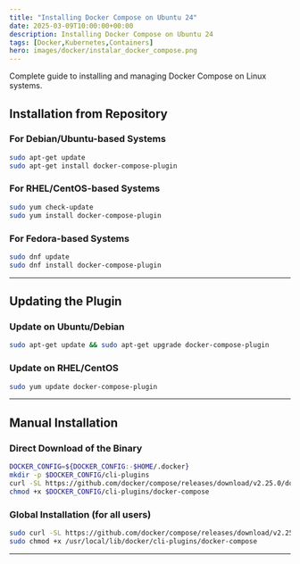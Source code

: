 ```yaml
---
title: "Installing Docker Compose on Ubuntu 24"
date: 2025-03-09T10:00:00+00:00
description: Installing Docker Compose on Ubuntu 24
tags: [Docker,Kubernetes,Containers]
hero: images/docker/instalar_docker_compose.png
---
```


Complete guide to installing and managing Docker Compose on Linux systems.

## Installation from Repository

### For Debian/Ubuntu-based Systems

```bash
sudo apt-get update
sudo apt-get install docker-compose-plugin
```

### For RHEL/CentOS-based Systems

```bash
sudo yum check-update
sudo yum install docker-compose-plugin
```

### For Fedora-based Systems

```bash
sudo dnf update
sudo dnf install docker-compose-plugin
```

---

## Updating the Plugin

### Update on Ubuntu/Debian

```bash
sudo apt-get update && sudo apt-get upgrade docker-compose-plugin
```

### Update on RHEL/CentOS

```bash
sudo yum update docker-compose-plugin
```

---

## Manual Installation

### Direct Download of the Binary

```bash
DOCKER_CONFIG=${DOCKER_CONFIG:-$HOME/.docker}
mkdir -p $DOCKER_CONFIG/cli-plugins
curl -SL https://github.com/docker/compose/releases/download/v2.25.0/docker-compose-linux-$(uname -m) -o $DOCKER_CONFIG/cli-plugins/docker-compose
chmod +x $DOCKER_CONFIG/cli-plugins/docker-compose
```

### Global Installation (for all users)

```bash
sudo curl -SL https://github.com/docker/compose/releases/download/v2.25.0/docker-compose-linux-$(uname -m) -o /usr/local/lib/docker/cli-plugins/docker-compose
sudo chmod +x /usr/local/lib/docker/cli-plugins/docker-compose
```

---